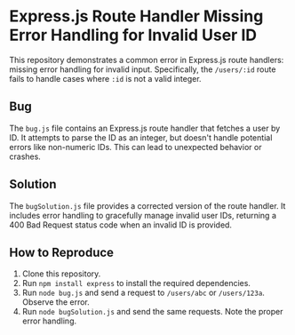# Express.js Route Handler Missing Error Handling for Invalid User ID

This repository demonstrates a common error in Express.js route handlers: missing error handling for invalid input.  Specifically, the `/users/:id` route fails to handle cases where `:id` is not a valid integer.

## Bug

The `bug.js` file contains an Express.js route handler that fetches a user by ID.  It attempts to parse the ID as an integer, but doesn't handle potential errors like non-numeric IDs.  This can lead to unexpected behavior or crashes.

## Solution

The `bugSolution.js` file provides a corrected version of the route handler.  It includes error handling to gracefully manage invalid user IDs, returning a 400 Bad Request status code when an invalid ID is provided.

## How to Reproduce

1. Clone this repository.
2. Run `npm install express` to install the required dependencies.
3. Run `node bug.js` and send a request to `/users/abc` or `/users/123a`.  Observe the error.
4. Run `node bugSolution.js` and send the same requests. Note the proper error handling.